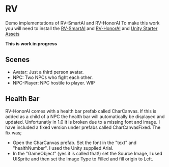 # RV
Demo implementations of RV-SmartAI and RV-HonorAI 
To make this work you will need to install the [RV-SmartAI](https://assetstore.unity.com/packages/tools/ai/rv-smart-ai-146170) and [RV-HonorAI](https://assetstore.unity.com/packages/tools/ai/rv-honor-ai-188764) and [Unity Starter Assets](https://assetstore.unity.com/packages/essentials/starter-assets-third-person-character-controller-196526)

**This is work in progress**

## Scenes
- Avatar: Just a third person avatar.
- NPC: Two NPCs who fight each other.
- NPC-Player: NPC hostile to player. WIP

## Health Bar
RV-HonorAI comes with a health bar prefab called CharCanvas. If this is added as a child of a NPC the health bar will automatically be displayed and updated.
Unfortunatly in 1.0 it is broken due to a missing font and image. I have included a fixed version under prefabs called CharCanvasFixed.
The fix was;
- Open the CharCanvas prefab. Set the font in the "text" and "healthNumber". I used the Unity supplied Arial.
- In the "GameObject" (yes it is called that!) set the Source Image, I used UISprite and then set the Image Type to Filled and fill origin to Left.